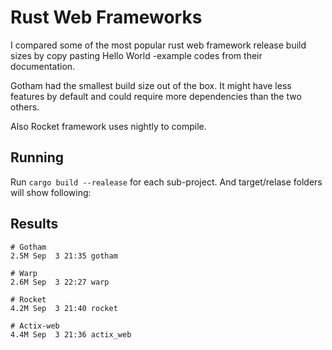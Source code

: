 # Rust Web Frameworks

I compared some of the most popular rust web framework release build sizes by copy pasting 
Hello World -example codes from their documentation. 

Gotham had the smallest build size out of the box. It might have less features by default and could require more dependencies than the two others. 

Also Rocket framework uses nightly to compile.


## Running

Run ```cargo build --realease``` for each sub-project. And target/relase folders will show following:


## Results

```
# Gotham
2.5M Sep  3 21:35 gotham

# Warp
2.6M Sep  3 22:27 warp

# Rocket
4.2M Sep  3 21:40 rocket

# Actix-web
4.4M Sep  3 21:36 actix_web
```
